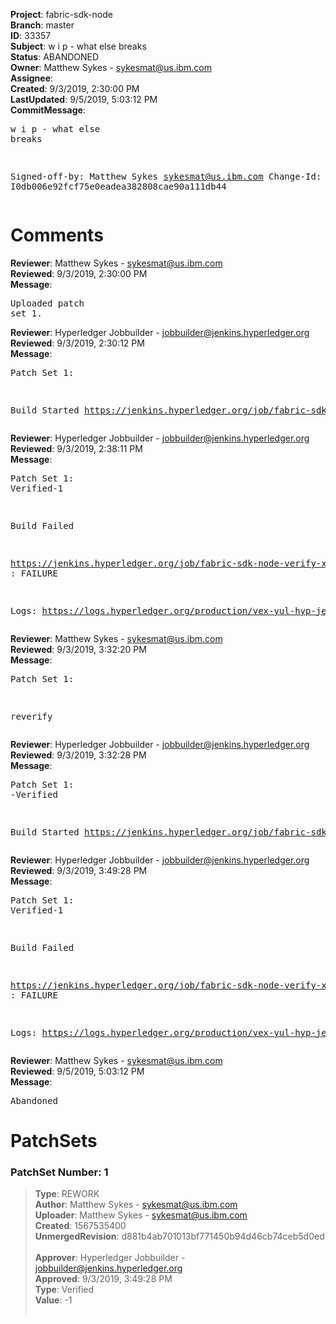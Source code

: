 <strong>Project</strong>: fabric-sdk-node<br><strong>Branch</strong>: master<br><strong>ID</strong>: 33357<br><strong>Subject</strong>: w i p - what else breaks<br><strong>Status</strong>: ABANDONED<br><strong>Owner</strong>: Matthew Sykes - sykesmat@us.ibm.com<br><strong>Assignee</strong>:<br><strong>Created</strong>: 9/3/2019, 2:30:00 PM<br><strong>LastUpdated</strong>: 9/5/2019, 5:03:12 PM<br><strong>CommitMessage</strong>:<br><pre>w i p - what else breaks

Signed-off-by: Matthew Sykes <sykesmat@us.ibm.com>
Change-Id: I0db006e92fcf75e0eadea382808cae90a111db44
</pre><h1>Comments</h1><strong>Reviewer</strong>: Matthew Sykes - sykesmat@us.ibm.com<br><strong>Reviewed</strong>: 9/3/2019, 2:30:00 PM<br><strong>Message</strong>: <pre>Uploaded patch set 1.</pre><strong>Reviewer</strong>: Hyperledger Jobbuilder - jobbuilder@jenkins.hyperledger.org<br><strong>Reviewed</strong>: 9/3/2019, 2:30:12 PM<br><strong>Message</strong>: <pre>Patch Set 1:

Build Started https://jenkins.hyperledger.org/job/fabric-sdk-node-verify-x86_64/2877/</pre><strong>Reviewer</strong>: Hyperledger Jobbuilder - jobbuilder@jenkins.hyperledger.org<br><strong>Reviewed</strong>: 9/3/2019, 2:38:11 PM<br><strong>Message</strong>: <pre>Patch Set 1: Verified-1

Build Failed 

https://jenkins.hyperledger.org/job/fabric-sdk-node-verify-x86_64/2877/ : FAILURE

Logs: https://logs.hyperledger.org/production/vex-yul-hyp-jenkins-3/fabric-sdk-node-verify-x86_64/2877</pre><strong>Reviewer</strong>: Matthew Sykes - sykesmat@us.ibm.com<br><strong>Reviewed</strong>: 9/3/2019, 3:32:20 PM<br><strong>Message</strong>: <pre>Patch Set 1:

reverify</pre><strong>Reviewer</strong>: Hyperledger Jobbuilder - jobbuilder@jenkins.hyperledger.org<br><strong>Reviewed</strong>: 9/3/2019, 3:32:28 PM<br><strong>Message</strong>: <pre>Patch Set 1: -Verified

Build Started https://jenkins.hyperledger.org/job/fabric-sdk-node-verify-x86_64/2878/</pre><strong>Reviewer</strong>: Hyperledger Jobbuilder - jobbuilder@jenkins.hyperledger.org<br><strong>Reviewed</strong>: 9/3/2019, 3:49:28 PM<br><strong>Message</strong>: <pre>Patch Set 1: Verified-1

Build Failed 

https://jenkins.hyperledger.org/job/fabric-sdk-node-verify-x86_64/2878/ : FAILURE

Logs: https://logs.hyperledger.org/production/vex-yul-hyp-jenkins-3/fabric-sdk-node-verify-x86_64/2878</pre><strong>Reviewer</strong>: Matthew Sykes - sykesmat@us.ibm.com<br><strong>Reviewed</strong>: 9/5/2019, 5:03:12 PM<br><strong>Message</strong>: <pre>Abandoned</pre><h1>PatchSets</h1><h3>PatchSet Number: 1</h3><blockquote><strong>Type</strong>: REWORK<br><strong>Author</strong>: Matthew Sykes - sykesmat@us.ibm.com<br><strong>Uploader</strong>: Matthew Sykes - sykesmat@us.ibm.com<br><strong>Created</strong>: 1567535400<br><strong>UnmergedRevision</strong>: d881b4ab701013bf771450b94d46cb74ceb5d0ed<br><br><strong>Approver</strong>: Hyperledger Jobbuilder - jobbuilder@jenkins.hyperledger.org<br><strong>Approved</strong>: 9/3/2019, 3:49:28 PM<br><strong>Type</strong>: Verified<br><strong>Value</strong>: -1<br><br></blockquote>